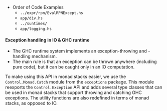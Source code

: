 - Order of Code Examples
  - `../expr/rpn/EvalRPNExcept.hs`
  - `app/div.hs`
  - `../suntimes/`
  - `app/logging.hs`

#### Exception handling in IO & GHC runtime

- The GHC runtime system implements an exception-throwing and -handling mechanism.
- The main rule is that an exception can be thrown anywhere (including pure code), but it can be caught only in an IO computation.

To make using this API in monad stacks easier, we use the `Control.Monad.Catch` module from the `exceptions` package.
This module reexports the `Control.Exception` API and adds several type classes that can be used in monad stacks that
support throwing and catching GHC exceptions. The utility functions are also redefined in terms of monad stacks, as opposed to IO.
